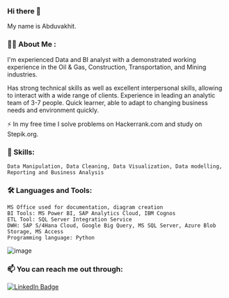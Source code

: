 ### Hi there 👋

My name is Abduvakhit. 

### 👩‍💻 About Me :

I'm experienced Data and BI analyst with a demonstrated working experience in the Oil & Gas, Construction, Transportation, and Mining industries. 

Has strong technical skills as well as excellent interpersonal skills, allowing to interact with a wide range of clients. Experience in leading an analytic team of 3-7 people. Quick learner, able to adapt to changing business needs and environment quickly.

⚡ In my free time I solve problems on Hackerrank.com and study on Stepik.org.

### 🔭 Skills: 
    Data Manipulation, Data Cleaning, Data Visualization, Data modelling, Reporting and Business Analysis

### 🛠 Languages and Tools:
    MS Office used for documentation, diagram creation
    BI Tools: MS Power BI, SAP Analytics Cloud, IBM Cognos
    ETL Tool: SQL Server Integration Service 
    DWH: SAP S/4Hana Cloud, Google Big Query, MS SQL Server, Azure Blob Storage, MS Access
    Programming language: Python
![image](https://user-images.githubusercontent.com/106146916/195810457-cf33c3db-62e1-48ad-a3b2-dbfd8c52aac5.png)


### 📫 You can reach me out through:

<div id="badges">
  <a href="https://www.linkedin.com/in/abduvakhit-junussov-698528b5/">
    <img src="https://img.shields.io/badge/LinkedIn-blue?style=for-the-badge&logo=linkedin&logoColor=white" alt="LinkedIn Badge"/>
  </a>
 </div>

<!--
**Abduvakhit/Abduvakhit** is a ✨ _special_ ✨ repository because its `README.md` (this file) appears on your GitHub profile.

Here are some ideas to get you started:

- 🔭 I’m currently working on ...
- 🌱 I’m currently learning ...
- 👯 I’m looking to collaborate on ...
- 🤔 I’m looking for help with ...
- 💬 Ask me about ...
-  How to reach me: ...
- 😄 Pronouns: ...
- ⚡ Fun fact: ...
-->
